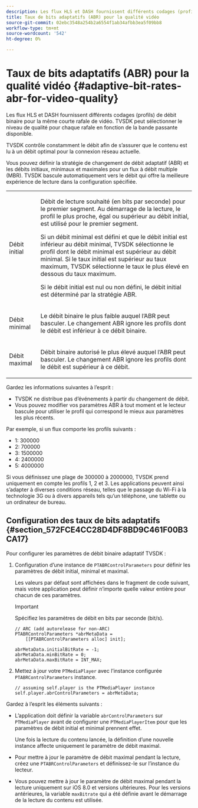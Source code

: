 ```yaml
---
description: Les flux HLS et DASH fournissent différents codages (profils) de débit binaire pour la même courte rafale de vidéo. TVSDK peut sélectionner le niveau de qualité pour chaque rafale en fonction de la bande passante disponible.
title: Taux de bits adaptatifs (ABR) pour la qualité vidéo
source-git-commit: 02ebc3548a254b2a6554f1ab34afbb3ea5f09bb8
workflow-type: tm+mt
source-wordcount: '542'
ht-degree: 0%

---
```


# Taux de bits adaptatifs (ABR) pour la qualité vidéo {#adaptive-bit-rates-abr-for-video-quality}

Les flux HLS et DASH fournissent différents codages (profils) de débit binaire pour la même courte rafale de vidéo. TVSDK peut sélectionner le niveau de qualité pour chaque rafale en fonction de la bande passante disponible.

TVSDK contrôle constamment le débit afin de s’assurer que le contenu est lu à un débit optimal pour la connexion réseau actuelle.

Vous pouvez définir la stratégie de changement de débit adaptatif (ABR) et les débits initiaux, minimaux et maximales pour un flux à débit multiple (MBR). TVSDK bascule automatiquement vers le débit qui offre la meilleure expérience de lecture dans la configuration spécifiée.

<table id="table_AF838E082235406AA359BF1C1A77F85F"> 
 <tbody> 
  <tr> 
   <td colname="col01"> Débit initial </td> 
   <td colname="col2"> <p>Débit de lecture souhaité (en bits par seconde) pour le premier segment. Au démarrage de la lecture, le profil le plus proche, égal ou supérieur au débit initial, est utilisé pour le premier segment. </p> <p> Si un débit minimal est défini et que le débit initial est inférieur au débit minimal, TVSDK sélectionne le profil dont le débit minimal est supérieur au débit minimal. Si le taux initial est supérieur au taux maximum, TVSDK sélectionne le taux le plus élevé en dessous du taux maximum. </p> <p>Si le débit initial est nul ou non défini, le débit initial est déterminé par la stratégie ABR. </p> </td> 
  </tr> 
  <tr> 
   <td colname="col01"> Débit minimal </td> 
   <td colname="col2"> <p>Le débit binaire le plus faible auquel l’ABR peut basculer. Le changement ABR ignore les profils dont le débit est inférieur à ce débit binaire. </p> </td> 
  </tr> 
  <tr> 
   <td colname="col01"> Débit maximal </td> 
   <td colname="col2"> <p>Débit binaire autorisé le plus élevé auquel l’ABR peut basculer. Le changement ABR ignore les profils dont le débit est supérieur à ce débit. </p> </td> 
  </tr> 
 </tbody> 
</table>

Gardez les informations suivantes à l’esprit :

* TVSDK ne distribue pas d’événements à partir du changement de débit.
* Vous pouvez modifier vos paramètres ABR à tout moment et le lecteur bascule pour utiliser le profil qui correspond le mieux aux paramètres les plus récents.

Par exemple, si un flux comporte les profils suivants :

* 1: 300000
* 2: 700000
* 3: 1500000
* 4: 2400000
* 5: 4000000

Si vous définissez une plage de 300000 à 2000000, TVSDK prend uniquement en compte les profils 1, 2 et 3. Les applications peuvent ainsi s’adapter à diverses conditions réseau, telles que le passage du Wi-Fi à la technologie 3G ou à divers appareils tels qu’un téléphone, une tablette ou un ordinateur de bureau.

## Configuration des taux de bits adaptatifs {#section_572FCE4CC28D4DF8BD9C461F00B3CA17}

Pour configurer les paramètres de débit binaire adaptatif TVSDK :

1. Configuration d’une instance de `PTABRControlParameters` pour définir les paramètres de débit initial, minimal et maximal.

   Les valeurs par défaut sont affichées dans le fragment de code suivant, mais votre application peut définir n’importe quelle valeur entière pour chacun de ces paramètres.

   >[!IMPORTANT]
   >
   >Spécifiez les paramètres de débit en bits par seconde (bit/s).

   ```
   // ARC (add autorelease for non-ARC) 
   PTABRControlParameters *abrMetaData =  
       [[PTABRControlParameters alloc] init];  
   
   abrMetaData.initialBitRate = -1; 
   abrMetaData.minBitRate = 0; 
   abrMetaData.maxBitRate = INT_MAX;
   ```

1. Mettez à jour votre `PTMediaPlayer` avec l’instance configurée `PTABRControlParameters` instance.

   ```
   // assuming self.player is the PTMediaPlayer instance 
   self.player.abrControlParameters = abrMetaData;
   ```

Gardez à l’esprit les éléments suivants :

* L’application doit définir la variable `abrControlParameters` sur `PTMediaPlayer` avant de configurer une `PTMediaPlayerItem` pour que les paramètres de débit initial et minimal prennent effet.

  Une fois la lecture du contenu lancée, la définition d’une nouvelle instance affecte uniquement le paramètre de débit maximal.

* Pour mettre à jour le paramètre de débit maximal pendant la lecture, créez une `PTABRControlParameters` et définissez-le sur l’instance du lecteur.
* Vous pouvez mettre à jour le paramètre de débit maximal pendant la lecture uniquement sur iOS 8.0 et versions ultérieures. Pour les versions antérieures, la variable `maxBitrate` qui a été définie avant le démarrage de la lecture du contenu est utilisée.
